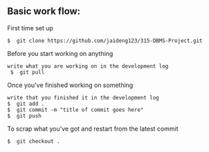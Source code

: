 ## Basic work flow:
  
  First time set up
  
    $  git clone https://github.com/jaideng123/315-DBMS-Project.git
    
  Before you start working on anything
  
    write what you are working on in the development log
     $  git pull
    
  Once you've finished working on something
  
    write that you finished it in the development log
    $  git add .
    $  git commit -m "title of commit goes here"
    $  git push
    
  To scrap what you've got and restart from the latest commit
  
    $  git checkout .

